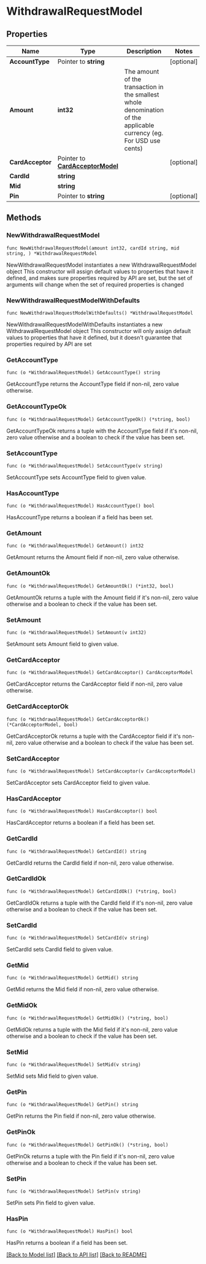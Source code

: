 # WithdrawalRequestModel

## Properties

Name | Type | Description | Notes
------------ | ------------- | ------------- | -------------
**AccountType** | Pointer to **string** |  | [optional] 
**Amount** | **int32** | The amount of the transaction in the smallest whole denomination of the applicable currency (eg. For USD use cents) | 
**CardAcceptor** | Pointer to [**CardAcceptorModel**](CardAcceptorModel.md) |  | [optional] 
**CardId** | **string** |  | 
**Mid** | **string** |  | 
**Pin** | Pointer to **string** |  | [optional] 

## Methods

### NewWithdrawalRequestModel

`func NewWithdrawalRequestModel(amount int32, cardId string, mid string, ) *WithdrawalRequestModel`

NewWithdrawalRequestModel instantiates a new WithdrawalRequestModel object
This constructor will assign default values to properties that have it defined,
and makes sure properties required by API are set, but the set of arguments
will change when the set of required properties is changed

### NewWithdrawalRequestModelWithDefaults

`func NewWithdrawalRequestModelWithDefaults() *WithdrawalRequestModel`

NewWithdrawalRequestModelWithDefaults instantiates a new WithdrawalRequestModel object
This constructor will only assign default values to properties that have it defined,
but it doesn't guarantee that properties required by API are set

### GetAccountType

`func (o *WithdrawalRequestModel) GetAccountType() string`

GetAccountType returns the AccountType field if non-nil, zero value otherwise.

### GetAccountTypeOk

`func (o *WithdrawalRequestModel) GetAccountTypeOk() (*string, bool)`

GetAccountTypeOk returns a tuple with the AccountType field if it's non-nil, zero value otherwise
and a boolean to check if the value has been set.

### SetAccountType

`func (o *WithdrawalRequestModel) SetAccountType(v string)`

SetAccountType sets AccountType field to given value.

### HasAccountType

`func (o *WithdrawalRequestModel) HasAccountType() bool`

HasAccountType returns a boolean if a field has been set.

### GetAmount

`func (o *WithdrawalRequestModel) GetAmount() int32`

GetAmount returns the Amount field if non-nil, zero value otherwise.

### GetAmountOk

`func (o *WithdrawalRequestModel) GetAmountOk() (*int32, bool)`

GetAmountOk returns a tuple with the Amount field if it's non-nil, zero value otherwise
and a boolean to check if the value has been set.

### SetAmount

`func (o *WithdrawalRequestModel) SetAmount(v int32)`

SetAmount sets Amount field to given value.


### GetCardAcceptor

`func (o *WithdrawalRequestModel) GetCardAcceptor() CardAcceptorModel`

GetCardAcceptor returns the CardAcceptor field if non-nil, zero value otherwise.

### GetCardAcceptorOk

`func (o *WithdrawalRequestModel) GetCardAcceptorOk() (*CardAcceptorModel, bool)`

GetCardAcceptorOk returns a tuple with the CardAcceptor field if it's non-nil, zero value otherwise
and a boolean to check if the value has been set.

### SetCardAcceptor

`func (o *WithdrawalRequestModel) SetCardAcceptor(v CardAcceptorModel)`

SetCardAcceptor sets CardAcceptor field to given value.

### HasCardAcceptor

`func (o *WithdrawalRequestModel) HasCardAcceptor() bool`

HasCardAcceptor returns a boolean if a field has been set.

### GetCardId

`func (o *WithdrawalRequestModel) GetCardId() string`

GetCardId returns the CardId field if non-nil, zero value otherwise.

### GetCardIdOk

`func (o *WithdrawalRequestModel) GetCardIdOk() (*string, bool)`

GetCardIdOk returns a tuple with the CardId field if it's non-nil, zero value otherwise
and a boolean to check if the value has been set.

### SetCardId

`func (o *WithdrawalRequestModel) SetCardId(v string)`

SetCardId sets CardId field to given value.


### GetMid

`func (o *WithdrawalRequestModel) GetMid() string`

GetMid returns the Mid field if non-nil, zero value otherwise.

### GetMidOk

`func (o *WithdrawalRequestModel) GetMidOk() (*string, bool)`

GetMidOk returns a tuple with the Mid field if it's non-nil, zero value otherwise
and a boolean to check if the value has been set.

### SetMid

`func (o *WithdrawalRequestModel) SetMid(v string)`

SetMid sets Mid field to given value.


### GetPin

`func (o *WithdrawalRequestModel) GetPin() string`

GetPin returns the Pin field if non-nil, zero value otherwise.

### GetPinOk

`func (o *WithdrawalRequestModel) GetPinOk() (*string, bool)`

GetPinOk returns a tuple with the Pin field if it's non-nil, zero value otherwise
and a boolean to check if the value has been set.

### SetPin

`func (o *WithdrawalRequestModel) SetPin(v string)`

SetPin sets Pin field to given value.

### HasPin

`func (o *WithdrawalRequestModel) HasPin() bool`

HasPin returns a boolean if a field has been set.


[[Back to Model list]](../README.md#documentation-for-models) [[Back to API list]](../README.md#documentation-for-api-endpoints) [[Back to README]](../README.md)


